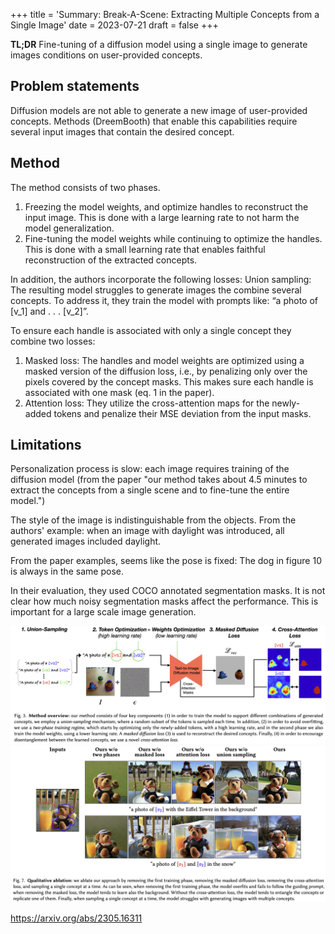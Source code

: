 +++
title = 'Summary: Break-A-Scene: Extracting Multiple Concepts from a Single Image'
date =  2023-07-21
draft = false
+++

**TL;DR**
Fine-tuning of a diffusion model using a single image to generate images conditions on user-provided concepts.

## Problem statements
Diffusion models are not able to generate a new image of user-provided concepts. Methods (DreemBooth) that enable this capabilities require several input images that contain the desired concept.

## Method
The method consists of two phases.
1. Freezing the model weights, and optimize handles to reconstruct the input image. This is done with a large learning rate to not harm the model generalization.
2. Fine-tuning the model weights while continuing to optimize the handles. This is done with a small learning rate that enables faithful reconstruction of the extracted concepts.

In addition, the authors incorporate the following losses:
Union sampling: The resulting model struggles to generate images the combine several concepts. To address it, they train the model with prompts like: “a photo of [v_1] and . . . [v_2]”.

To ensure each handle is associated with only a single concept they combine two losses:
1. Masked loss: The handles and model weights are optimized using a masked version of the diffusion loss, i.e., by penalizing only over the pixels covered by the concept masks. This makes sure each handle is associated with one mask (eq. 1 in the paper).
2. Attention loss: They utilize the cross-attention maps for the newly-added tokens and penalize their MSE deviation from the input masks.


## Limitations
Personalization process is slow: each image requires training of the diffusion model (from the paper "our method takes about 4.5 minutes to extract the concepts from a single scene and to fine-tune the entire model.")

The style of the image is indistinguishable from the objects. From the authors' example: when an image with daylight was introduced, all generated images included daylight.

From the paper examples, seems like the pose is fixed: The dog in figure 10 is always in the same pose.

In their evaluation, they used COCO annotated segmentation masks. It is not clear how much noisy segmentation masks affect the performance. This is important for a large scale image generation.

![Image generation process](method.jpg)
![Generated image example](eval.jpg)

<!-- <figure>
    <img src="/content/posts/20230721_break_a_scene/method.jpg"
         alt="Image generation process"
         width="764">
</figure> -->
<!-- <figure>
    <img src="eval.jpg"
         alt="Generated image example"
         width="764">
</figure> -->

<https://arxiv.org/abs/2305.16311>
